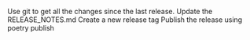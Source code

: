 
Use git to get all the changes since the last release.
Update the RELEASE_NOTES.md
Create a new release tag
Publish the release using poetry publish